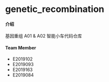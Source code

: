 # genetic_recombination

#### 介绍
基因重组
A01 & A02 智能小车代码仓库

#### Team Member
* E2019102
* E2019093
* E2019163
* E2019084
